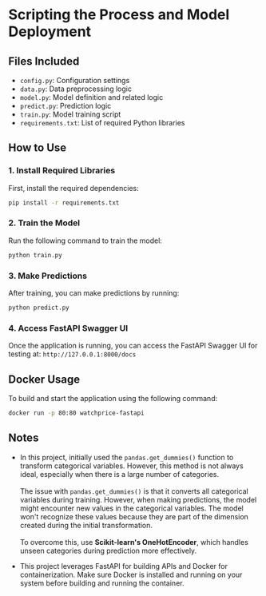 # Scripting the Process and Model Deployment

## Files Included
- `config.py`: Configuration settings
- `data.py`: Data preprocessing logic
- `model.py`: Model definition and related logic
- `predict.py`: Prediction logic
- `train.py`: Model training script
- `requirements.txt`: List of required Python libraries

## How to Use

### 1. Install Required Libraries
First, install the required dependencies:
```bash
pip install -r requirements.txt
```
### 2. Train the Model
Run the following command to train the model:

```bash
python train.py
```
### 3. Make Predictions
After training, you can make predictions by running:
```bash
python predict.py
```
### 4. Access FastAPI Swagger UI
Once the application is running, you can access the FastAPI Swagger UI for testing at: ```http://127.0.0.1:8000/docs```

## Docker Usage

To build and start the application using the following command:

```bash
docker run -p 80:80 watchprice-fastapi
```

<!-- 1. Create a Requirements File
Generate the requirements.txt file for the Docker image:

```bash
pip list --format=freeze > requirements.txt
```

2. Build the Docker Image
To build the Docker image, run:

```bash
docker build -t watchprice-fastapi .
```

3. Run the Docker Container
Finally, start the application using the following command:

```bash
docker run -p 80:80 watchprice-fastapi
``` -->

## Notes
- In this project, initially used the `pandas.get_dummies()` function to transform categorical variables. However, this method is not always ideal, especially when there is a large number of categories. <br><br> The issue with `pandas.get_dummies()` is that it converts all categorical variables during training. However, when making predictions, the model might encounter new values in the categorical variables. The model won't recognize these values because they are part of the dimension created during the initial transformation. <br><br> To overcome this, use **Scikit-learn's OneHotEncoder**, which handles unseen categories during prediction more effectively.

- This project leverages FastAPI for building APIs and Docker for containerization. Make sure Docker is installed and running on your system before building and running the container.